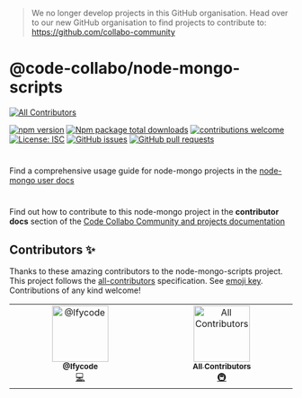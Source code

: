 
> We no longer develop projects in this GitHub organisation. Head over to our new GitHub organisation to find projects to contribute to: https://github.com/collabo-community

#

# @code-collabo/node-mongo-scripts

<!-- ALL-CONTRIBUTORS-BADGE:START - Do not remove or modify this section -->
[![All Contributors](https://img.shields.io/badge/all_contributors-2-orange.svg?style=flat-square)](#contributors-)
<!-- ALL-CONTRIBUTORS-BADGE:END -->

[![npm version](https://badge.fury.io/js/@code-collabo%2Fnode-mongo-scripts.svg)](https://badge.fury.io/js/@code-collabo%2Fnode-mongo-scripts) [![Npm package total downloads](https://badgen.net/npm/dt/@code-collabo/node-mongo-scripts?color=blue)](https://npmjs.com/package/@code-collabo/node-mongo-scripts) [![contributions welcome](https://img.shields.io/badge/contributions-welcome-brightgreen.svg?style=flat)](https://code-collabo.gitbook.io/node-mongo-v2.0.0/contribution-guide/node-mongo) [![License: ISC](https://img.shields.io/badge/License-ISC-blue.svg)](https://github.com/code-collabo/node-mongo-scripts/blob/develop/LICENSE) [![GitHub issues](https://img.shields.io/github/issues/code-collabo/node-mongo?color=red)](https://github.com/code-collabo/node-mongo/issues) [![GitHub pull requests](https://img.shields.io/github/issues-pr/code-collabo/node-mongo-scripts?color=goldenrod)](https://github.com/code-collabo/node-mongo-scripts/pulls)

#

Find a comprehensive usage guide for node-mongo projects in the [node-mongo user docs](https://code-collabo.gitbook.io/node-mongo-user/node-mongo-user-docs/readme)

#

Find out how to contribute to this node-mongo project in the **contributor docs** section of the [Code Collabo Community and projects documentation](https://code-collabo.gitbook.io/docs/collabo-docs-home/readme)

## Contributors ✨

Thanks to these amazing contributors to the node-mongo-scripts project. This project follows the [all-contributors](https://github.com/all-contributors/all-contributors) specification. See [emoji key](https://allcontributors.org/docs/en/emoji-key). Contributions of any kind welcome!

<!-- ALL-CONTRIBUTORS-LIST:START - Do not remove or modify this section -->
<!-- prettier-ignore-start -->
<!-- markdownlint-disable -->
<table>
  <tbody>
    <tr>
      <td align="center" valign="top" width="16.66%"><a href="https://github.com/Ifycode"><img src="https://avatars.githubusercontent.com/u/45185388?v=4?s=100" width="100px;" alt="@Ifycode"/><br /><sub><b>@Ifycode</b></sub></a><br /><a href="https://github.com/code-collabo/node-mongo-scripts/commits?author=Ifycode" title="Code">💻</a></td>
      <td align="center" valign="top" width="16.66%"><a href="https://allcontributors.org"><img src="https://avatars.githubusercontent.com/u/46410174?v=4?s=100" width="100px;" alt="All Contributors"/><br /><sub><b>All Contributors</b></sub></a><br /><a href="#infra-all-contributors" title="Infrastructure (Hosting, Build-Tools, etc)">🚇</a></td>
    </tr>
  </tbody>
</table>

<!-- markdownlint-restore -->
<!-- prettier-ignore-end -->

<!-- ALL-CONTRIBUTORS-LIST:END -->
